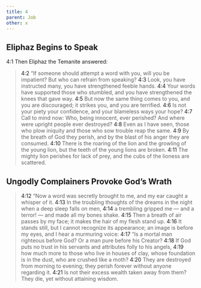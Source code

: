 ```yaml
---
title: 4
parent: Job
other: x
---
```



## Eliphaz Begins to Speak 

<a name="4:1">4:1</a> Then Eliphaz the Temanite answered:

> <a name="4:2">4:2</a> “If someone should attempt a word with you,
> will you be impatient?
> But who can refrain from speaking?
> <a name="4:3">4:3</a> Look, you have instructed many,
> you have strengthened feeble hands.
> <a name="4:4">4:4</a> Your words have supported those who stumbled,
> and you have strengthened the knees
> that gave way.
> <a name="4:5">4:5</a> But now the same thing comes to you,
> and you are discouraged;
> it strikes you,
> and you are terrified.
> <a name="4:6">4:6</a> Is not your piety your confidence,
> and your blameless ways your hope?
> <a name="4:7">4:7</a> Call to mind now:
> Who, being innocent, ever perished?
> And where were upright people ever destroyed?
> <a name="4:8">4:8</a> Even as I have seen, those who plow iniquity
> and those who sow trouble reap the same.
> <a name="4:9">4:9</a> By the breath of God they perish,
> and by the blast of his anger they are consumed.
> <a name="4:10">4:10</a> There is the roaring of the lion
> and the growling of the young lion,
> but the teeth of the young lions are broken.
> <a name="4:11">4:11</a> The mighty lion perishes for lack of prey,
> and the cubs of the lioness are scattered.

## Ungodly Complainers Provoke God’s Wrath

> <a name="4:12">4:12</a> “Now a word was secretly brought to me,
> and my ear caught a whisper of it.
> <a name="4:13">4:13</a> In the troubling thoughts of the dreams in the night
> when a deep sleep falls on men,
> <a name="4:14">4:14</a> a trembling gripped me — and a terror! — 
> and made all my bones shake.
> <a name="4:15">4:15</a> Then a breath of air passes by my face;
> it makes the hair of my flesh stand up.
> <a name="4:16">4:16</a> It stands still,
> but I cannot recognize its appearance;
> an image is before my eyes,
> and I hear a murmuring voice:
> <a name="4:17">4:17</a> “Is a mortal man righteous before God?
> Or a man pure before his Creator?
> <a name="4:18">4:18</a> If God puts no trust in his servants
> and attributes folly to his angels,
> <a name="4:19">4:19</a> how much more to those who live in houses of clay,
> whose foundation is in the dust,
> who are crushed like a moth?
> <a name="4:20">4:20</a> They are destroyed from morning to evening;
> they perish forever without anyone regarding it.
> <a name="4:21">4:21</a> Is not their excess wealth taken away from them?
> They die, yet without attaining wisdom.